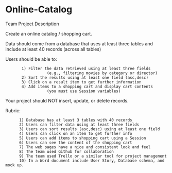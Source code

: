 # Online-Catalog

Team Project Description

Create an online catalog / shopping cart.

Data should come from a database that uses at least three tables and include at least 40 records (across all tables)

Users should be able to: 

           1) Filter the data retrieved using at least three fields 
                      (e.g., filtering movies by category or director)
           2) Sort the results using at least one field (asc,desc) 
           3) Click on a result item to get further information
           4) Add items to a shopping cart and display cart contents 
                      (you must use Session variables)

Your project should NOT insert, update, or delete records.

Rubric:

          1) Database has at least 3 tables with 40 records
          2) Users can filter data using at least three fields 
          3) Users can sort results (asc,desc) using at least one field 
          4) Users can click on an item to get further info 
          5) Users can add items to shopping cart using a Session 
          6) Users can see the content of the shopping cart 
          7) The web pages have a nice and consistent look and feel 
          8) The team used Github for collaboration 
          9) The team used Trello or a similar tool for project management 
          10) In a Word document include User Story, Database schema, and mock up.
